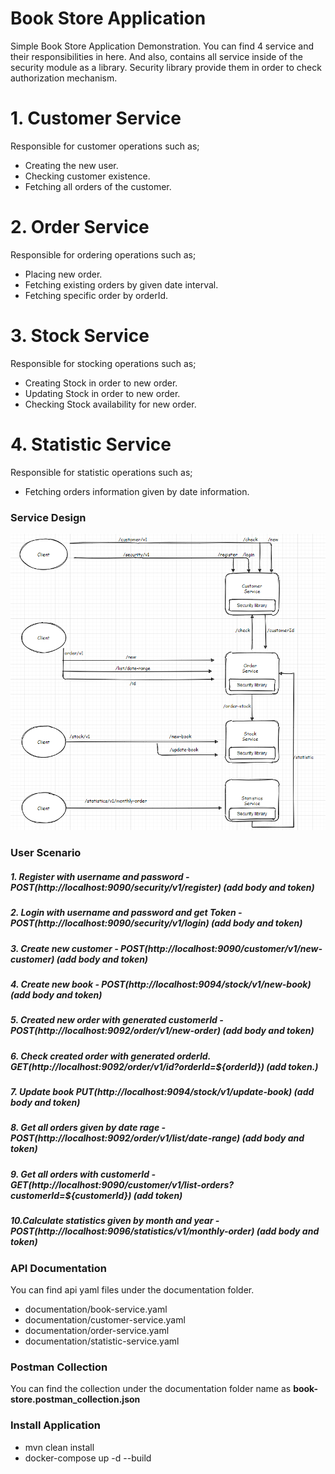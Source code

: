 # Book Store Application

Simple Book Store Application Demonstration.
You can find 4 service and their responsibilities in here. 
And also, contains all service inside of the security module as a library.
Security library provide them in order to check authorization mechanism.

# 1. Customer Service

Responsible for customer operations such as;

* Creating the new user.
* Checking customer existence.
* Fetching all orders of the customer.

# 2. Order Service

Responsible for ordering operations such as;

* Placing new order.
* Fetching existing orders by given date interval.
* Fetching specific order by orderId.

# 3. Stock Service

Responsible for stocking operations such as;

* Creating Stock in order to new order.
* Updating Stock in order to new order.
* Checking Stock availability for new order.

# 4. Statistic Service

Responsible for  statistic operations such as;

* Fetching orders information given by date information.

### Service Design

![](src/main/resources/service-design.jpg)

### User Scenario
##### 1. Register with username and password - POST(http://localhost:9090/security/v1/register) (add body and token)
##### 2. Login with username and password and get Token - POST(http://localhost:9090/security/v1/login) (add body and token)
##### 3. Create new customer - POST(http://localhost:9090/customer/v1/new-customer) (add body and token)
##### 4. Create new book - POST(http://localhost:9094/stock/v1/new-book) (add body and token)
##### 5. Created new order with generated customerId - POST(http://localhost:9092/order/v1/new-order) (add body and token)
##### 6. Check created order with generated orderId. GET(http://localhost:9092/order/v1/id?orderId=${orderId}) (add token.)
##### 7. Update book PUT(http://localhost:9094/stock/v1/update-book) (add body and token)
##### 8. Get all orders given by date rage - POST(http://localhost:9092/order/v1/list/date-range) (add body and token)
##### 9. Get all orders with customerId - GET(http://localhost:9090/customer/v1/list-orders?customerId=${customerId}) (add token)
##### 10.Calculate statistics given by month and year - POST(http://localhost:9096/statistics/v1/monthly-order) (add body and token)

### API Documentation

You can find api yaml files under the documentation folder.
  * documentation/book-service.yaml
  * documentation/customer-service.yaml
  * documentation/order-service.yaml
  * documentation/statistic-service.yaml

### Postman Collection

You can find the collection under the documentation folder name as **book-store.postman_collection.json**

### Install Application

* mvn clean install
* docker-compose up -d --build